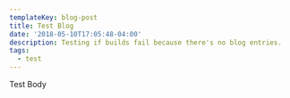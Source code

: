 ```yaml
---
templateKey: blog-post
title: Test Blog
date: '2018-05-10T17:05:48-04:00'
description: Testing if builds fail because there's no blog entries.
tags:
  - test
---
```

Test Body
